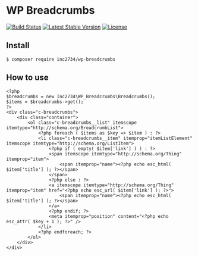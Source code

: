 # WP Breadcrumbs

[![Build Status](https://travis-ci.org/inc2734/wp-breadcrumbs.svg?branch=master)](https://travis-ci.org/inc2734/wp-breadcrumbs)
[![Latest Stable Version](https://poser.pugx.org/inc2734/wp-breadcrumbs/v/stable)](https://packagist.org/packages/inc2734/wp-breadcrumbs)
[![License](https://poser.pugx.org/inc2734/wp-breadcrumbs/license)](https://packagist.org/packages/inc2734/wp-breadcrumbs)

## Install
```
$ composer require inc2734/wp-breadcrumbs
```

## How to use
```
<?php
$breadcrumbs = new Inc2734\WP_Breadcrumbs\Breadcrumbs();
$items = $breadcrumbs->get();
?>
<div class="c-breadcrumbs">
	<div class="container">
		<ol class="c-breadcrumbs__list" itemscope itemtype="http://schema.org/BreadcrumbList">
			<?php foreach ( $items as $key => $item ) : ?>
			<li class="c-breadcrumbs__item" itemprop="itemListElement" itemscope itemtype="http://schema.org/ListItem">
				<?php if ( empty( $item['link'] ) ) : ?>
				<span itemscope itemtype="http://schema.org/Thing" itemprop="item">
					<span itemprop="name"><?php echo esc_html( $item['title'] ); ?></span>
				</span>
				<?php else : ?>
				<a itemscope itemtype="http://schema.org/Thing" itemprop="item" href="<?php echo esc_url( $item['link'] ); ?>">
					<span itemprop="name"><?php echo esc_html( $item['title'] ); ?></span>
				</a>
				<?php endif; ?>
				<meta itemprop="position" content="<?php echo esc_attr( $key + 1 ); ?>" />
			</li>
			<?php endforeach; ?>
		</ol>
	</div>
</div>
```
